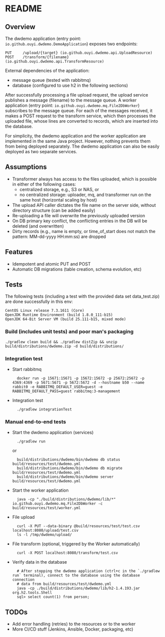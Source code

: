 # README

## Overview

The dwdemo application (entry point: `io.github.ouyi.dwdemo.DemoApplication`) exposes two endpoints:

    PUT     /upload/{target} (io.github.ouyi.dwdemo.api.UploadResource)
    POST    /transform/{filename} (io.github.ouyi.dwdemo.api.TransformResource)

External dependencies of the application:

- message queue (tested with rabbitmq)
- database (configured to use h2 in the following sections)

After successfully processing a file upload request, the upload service publishes a message (filename) to the message 
queue. A worker application (entry point: `io.github.ouyi.dwdemo.mq.File2DbWorker`) subscribes to the message queue. For 
each of the messages received, it makes a POST request to the transform service, which then processes the uploaded file, 
whose lines are converted to records, which are inserted into the database.

For simplicity, the dwdemo application and the worker application are implemented in the same Java project. However, 
nothing prevents them from being deployed separately. The dwdemo application can also be easily deployed as two 
separate services.

## Assumptions

- Transformer always has access to the files uploaded, which is possible in either of the following cases:
    - centralized storage, e.g., S3 or NAS, or
    - no centralized storage: uploader, mq, and transformer run on the same host (horizontal scaling by host)
- The upload API caller dictates the file name on the server side, without directory structure (can be added easily)
- Re-uploading a file will overwrite the previously uploaded version
- On DB primary key conflict, the conflicting entries in the DB will be deleted (and overwritten)
- Dirty records (e.g., name is empty, or time_of_start does not match the pattern: MM-dd-yyyy HH:mm:ss) are dropped

## Features

- Idempotent and atomic PUT and POST
- Automatic DB migrations (table creation, schema evolution, etc)

## Tests

The following tests (including a test with the provided data set data_test.zip) are done successfully in this env:

    CentOS Linux release 7.3.1611 (Core) 
    OpenJDK Runtime Environment (build 1.8.0_111-b15)
    OpenJDK 64-Bit Server VM (build 25.111-b15, mixed mode)

### Build (includes unit tests) and poor man's packaging

    ./gradlew clean build && ./gradlew distZip && unzip build/distributions/dwdemo.zip -d build/distributions/

### Integration test

- Start rabbitmq

        docker run -p 15671:15671 -p 15672:15672 -p 25672:25672 -p 4369:4369 -p 5671:5671 -p 5672:5672 -d --hostname b50 --name rabbit0 -e RABBITMQ_DEFAULT_USER=guest -e RABBITMQ_DEFAULT_PASS=guest rabbitmq:3-management

- Integration test

        ./gradlew integrationTest

### Manual end-to-end tests

- Start the dwdemo application (services)

        ./gradlew run
    or

        build/distributions/dwdemo/bin/dwdemo db status build/resources/test/dwdemo.yml
        build/distributions/dwdemo/bin/dwdemo db migrate build/resources/test/dwdemo.yml
        build/distributions/dwdemo/bin/dwdemo server build/resources/test/dwdemo.yml

- Start the worker application

        java -cp "./build/distributions/dwdemo/lib/*" io.github.ouyi.dwdemo.mq.File2DbWorker -c build/resources/test/worker.yml

- File upload

        curl -X PUT --data-binary @build/resources/test/test.csv localhost:8080/upload/test.csv
        ls -l /tmp/dwdemo/upload/

- File transform (optional, triggered by the Worker automatically)

        curl -X POST localhost:8080/transform/test.csv

- Verify data in the database

        # After stopping the dwdemo application (ctrl+c in the `./gradlew run` terminal), connect to the database using the database connection
        # data from build/resources/test/dwdemo.yml
        java -cp ./build/distributions/dwdemo/lib/h2-1.4.193.jar org.h2.tools.Shell
        sql> select count(1) from person;

## TODOs

- Add error handling (retries) to the resources or to the worker
- More CI/CD stuff (Jenkins, Ansible, Docker, packaging, etc)
